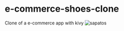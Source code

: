 # e-commerce-shoes-clone
Clone of a e-commerce app with kivy
![sapatos](https://user-images.githubusercontent.com/19626464/163643878-94b558a6-3d81-4e79-8b56-52f68acc8dbe.png)
